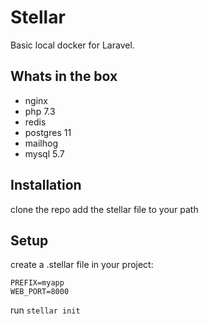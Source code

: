 # Stellar

Basic local docker for Laravel.

## Whats in the box

- nginx
- php 7.3
- redis
- postgres 11
- mailhog
- mysql 5.7

## Installation

clone the repo
add the stellar file to your path

## Setup

create a .stellar file in your project:

```
PREFIX=myapp
WEB_PORT=8000

```

run `stellar init`
